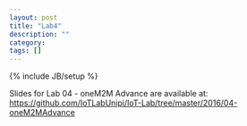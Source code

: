```yaml
---
layout: post
title: "Lab4"
description: ""
category: 
tags: []
---
```

{% include JB/setup %}

Slides for Lab 04 - oneM2M Advance  are available at:
<https://github.com/IoTLabUnipi/IoT-Lab/tree/master/2016/04-oneM2MAdvance>
